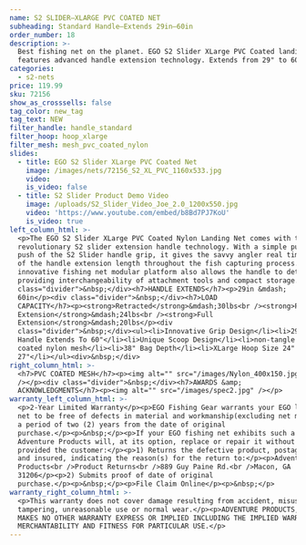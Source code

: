 ```yaml
---
name: S2 SLIDER—XLARGE PVC COATED NET
subheading: Standard Handle—Extends 29in–60in
order_number: 18
description: >-
  Best fishing net on the planet. EGO S2 Slider XLarge PVC Coated landing net
  features advanced handle extension technology. Extends from 29" to 60"
categories:
  - s2-nets
price: 119.99
sku: 72156
show_as_crosssells: false
tag_color: new_tag
tag_text: NEW
filter_handle: handle_standard
filter_hoop: hoop_xlarge
filter_mesh: mesh_pvc_coated_nylon
slides:
  - title: EGO S2 Slider XLarge PVC Coated Net
    image: /images/nets/72156_S2_XL_PVC_1160x533.jpg
    video:
    is_video: false
  - title: S2 Slider Product Demo Video
    image: /uploads/S2_Slider_Video_Joe_2.0_1200x550.jpg
    video: 'https://www.youtube.com/embed/b8Bd7PJ7KoU'
    is_video: true
left_column_html: >-
  <p>The EGO S2 Slider XLarge PVC Coated Nylon Landing Net comes with the
  revolutionary S2 slider extension handle technology. With a simple pull or
  push of the S2 Slider handle grip, it gives the savvy angler real time control
  of the handle extension length throughout the fish capturing process. The
  innovative fishing net modular platform also allows the handle to detach,
  providing interchangeability of attachment tools and compact storage.</p><div
  class="divider">&nbsp;</div><h7>HANDLE EXTENDS</h7><p>29in &mdash;
  60in</p><div class="divider">&nbsp;</div><h7>LOAD
  CAPACITY</h7><p><strong>Retracted</strong>&mdash;30lbs<br /><strong>Partial
  Extension</strong>&mdash;24lbs<br /><strong>Full
  Extension</strong>&mdash;20lbs</p><div
  class="divider">&nbsp;</div><ul><li>Innovative Grip Design</li><li>29" Slider
  Handle Extends To 60"</li><li>Unique Scoop Design</li><li>non-tangle PVC
  coated nylon mesh</li><li>38" Bag Depth</li><li>XLarge Hoop Size 24" x
  27"</li></ul><div>&nbsp;</div>
right_column_html: >-
  <h7>PVC COATED MESH</h7><p><img alt="" src="/images/Nylon_400x150.jpg"
  /></p><div class="divider">&nbsp;</div><h7>AWARDS &amp;
  ACKNOWLEDGMENTS</h7><p><img alt="" src="/images/spec2.jpg" /></p>
warranty_left_column_html: >-
  <p>2-Year Limited Warranty</p><p>EGO Fishing Gear warrants your EGO landing
  net to be free of defects in material and workmanship(excluding net mesh) for
  a period of two (2) years from the date of original
  purchase.</p><p>&nbsp;</p><p>If your EGO fishing net exhibits such a defect,
  Adventure Products will, at its option, replace or repair it without charge,
  provided the customer:</p><p>1) Returns the defective product, postage paid
  and insured, indicating the reason(s) for the return to:</p><p>Adventure
  Products<br />Product Returns<br />889 Guy Paine Rd.<br />Macon, GA
  31206</p><p>2) Submits proof of date of original
  purchase.</p><p>&nbsp;</p><p>File Claim Online</p><p>&nbsp;</p>
warranty_right_column_html: >-
  <p>This warranty does not cover damage resulting from accident, misuse, abuse,
  tampering, unreasonable use or normal wear.</p><p>ADVENTURE PRODUCTS, INC.
  MAKES NO OTHER WARRANTY EXPRESS OR IMPLIED INCLUDING THE IMPLIED WARRANTIES OF
  MERCHANTABILITY AND FITNESS FOR PARTICULAR USE.</p>
---
```

